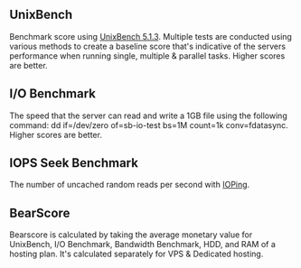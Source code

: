 ## UnixBench
Benchmark score using [UnixBench 5.1.3](http://code.google.com/p/byte-unixbench/). Multiple tests are conducted using various methods to create a baseline score that's indicative of the servers performance when running single, multiple & parallel tasks. Higher scores are better.

## I/O Benchmark
The speed that the server can read and write a 1GB file using the following command: dd if=/dev/zero of=sb-io-test bs=1M count=1k conv=fdatasync. Higher scores are better.

## IOPS Seek Benchmark
The number of uncached random reads per second with [IOPing](http://code.google.com/p/ioping/).

## BearScore
Bearscore is calculated by taking the average monetary value for UnixBench, I/O Benchmark, Bandwidth Benchmark, HDD, and RAM of a hosting plan. It's calculated separately for VPS & Dedicated hosting.